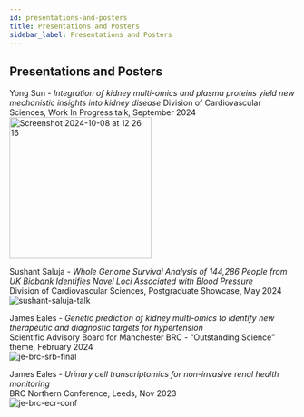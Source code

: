 ```yaml
---
id: presentations-and-posters
title: Presentations and Posters
sidebar_label: Presentations and Posters
---
```


## Presentations and Posters
<!--
example entry for presentation
James Eales - *Genetic prediction of kidney multi-omics to identify new therapeutic and diagnostic targets for hypertension*  
Scientific Advisory Board for Manchester BRC - “Outstanding Science” theme, February 2024  
-->

Yong Sun - *Integration of kidney multi-omics and plasma proteins yield new mechanistic insights into kidney disease*
Division of Cardiovascular Sciences, Work In Progress talk, September 2024
<img width="250" alt="Screenshot 2024-10-08 at 12 26 16" src="https://github.com/user-attachments/assets/c0efebc9-56f2-4606-926f-d81edf5e0983">

Sushant Saluja - *Whole Genome Survival Analysis of 144,286 People from UK Biobank Identifies Novel Loci Associated with Blood Pressure*  
Division of Cardiovascular Sciences, Postgraduate Showcase, May 2024  
![sushant-saluja-talk](https://github.com/EalesLabCompBio/EalesLabCompBio.github.io/assets/1412565/86c764a3-25fd-4413-a2a6-31691bba9ccd)

James Eales - *Genetic prediction of kidney multi-omics to identify new therapeutic and diagnostic targets for hypertension*  
Scientific Advisory Board for Manchester BRC - “Outstanding Science” theme, February 2024  
![je-brc-srb-final](https://github.com/EalesLabCompBio/EalesLabCompBio.github.io/assets/1412565/7516c7b5-b015-4d03-afcb-123481b019ca)


James Eales - *Urinary cell transcriptomics for non-invasive renal health monitoring*  
BRC Northern Conference, Leeds, Nov 2023  
![je-brc-ecr-conf](https://github.com/EalesLabCompBio/EalesLabCompBio.github.io/assets/1412565/3a56def8-bf69-4da8-9224-a3de166346e0)



